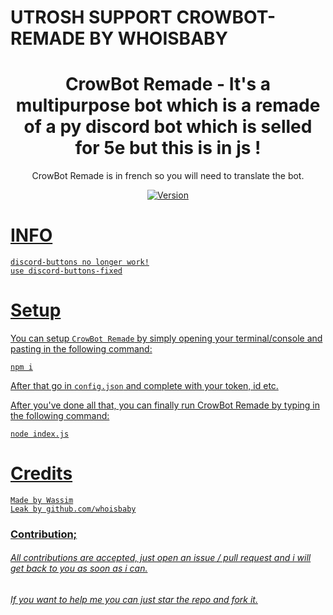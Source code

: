 # UTROSH SUPPORT CROWBOT-REMADE BY WHOISBABY

<h1 align="center">
    CrowBot Remade - It's a multipurpose bot which is a remade of a py discord bot which is selled for 5e but this is in js !
</h1>

<p align="center">
	CrowBot Remade is in french so you will need to translate the bot.
</p>

<p align="center">
	<a href="https://deno.land" target="_blank">
    	<img src="https://img.shields.io/badge/Version-1.0.0-7DCDE3?style=for-the-badge" alt="Version">
</p>
	
# INFO
```
discord-buttons no longer work!
use discord-buttons-fixed
```

# Setup
	
You can setup `CrowBot Remade` by simply opening your terminal/console and pasting in the following command:
```
npm i
```
After that go in `config.json` and complete with your token, id etc.

After you've done all that, you can finally run CrowBot Remade by typing in the following command:
```
node index.js
```


# Credits
```
Made by Wassim
Leak by github.com/whoisbaby

```

### Contribution;
###### All contributions are accepted, just open an issue / pull request and i will get back to you as soon as i can.
###### If you want to help me you can just star the repo and fork it.
 
